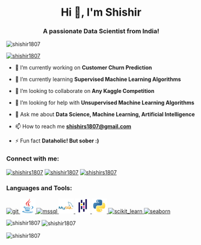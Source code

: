 <h1 align="center">Hi 👋, I'm Shishir</h1>
<h3 align="center">A passionate Data Scientist from India!</h3>

<p align="left"> <img src="https://komarev.com/ghpvc/?username=shishir1807&label=Profile%20views&color=0e75b6&style=flat" alt="shishir1807" /> </p>

<p align="left"> <a href="https://github.com/ryo-ma/github-profile-trophy"><img src="https://github-profile-trophy.vercel.app/?username=shishir1807" alt="shishir1807" /></a> </p>

- 🔭 I’m currently working on **Customer Churn Prediction**

- 🌱 I’m currently learning **Supervised Machine Learning Algorithms**

- 👯 I’m looking to collaborate on **Any Kaggle Competition**

- 🤝 I’m looking for help with **Unsupervised Machine Learning Algorithms**

- 💬 Ask me about **Data Science, Machine Learning, Artificial Intelligence**

- 📫 How to reach me **shishirs1807@gmail.com**

- ⚡ Fun fact **Dataholic! But sober :)**

<h3 align="left">Connect with me:</h3>
<p align="left">
<a href="https://linkedin.com/in/shishirs1807" target="blank"><img align="center" src="https://raw.githubusercontent.com/rahuldkjain/github-profile-readme-generator/master/src/images/icons/Social/linked-in-alt.svg" alt="shishirs1807" height="30" width="40" /></a>
<a href="https://kaggle.com/shishir1807" target="blank"><img align="center" src="https://raw.githubusercontent.com/rahuldkjain/github-profile-readme-generator/master/src/images/icons/Social/kaggle.svg" alt="shishir1807" height="30" width="40" /></a>
<a href="https://www.hackerrank.com/shishirs1807" target="blank"><img align="center" src="https://raw.githubusercontent.com/rahuldkjain/github-profile-readme-generator/master/src/images/icons/Social/hackerrank.svg" alt="shishirs1807" height="30" width="40" /></a>
</p>

<h3 align="left">Languages and Tools:</h3>
<p align="left"> <a href="https://git-scm.com/" target="_blank" rel="noreferrer"> <img src="https://www.vectorlogo.zone/logos/git-scm/git-scm-icon.svg" alt="git" width="40" height="40"/> </a> <a href="https://www.java.com" target="_blank" rel="noreferrer"> <img src="https://raw.githubusercontent.com/devicons/devicon/master/icons/java/java-original.svg" alt="java" width="40" height="40"/> </a> <a href="https://www.microsoft.com/en-us/sql-server" target="_blank" rel="noreferrer"> <img src="https://www.svgrepo.com/show/303229/microsoft-sql-server-logo.svg" alt="mssql" width="40" height="40"/> </a> <a href="https://www.mysql.com/" target="_blank" rel="noreferrer"> <img src="https://raw.githubusercontent.com/devicons/devicon/master/icons/mysql/mysql-original-wordmark.svg" alt="mysql" width="40" height="40"/> </a> <a href="https://pandas.pydata.org/" target="_blank" rel="noreferrer"> <img src="https://raw.githubusercontent.com/devicons/devicon/2ae2a900d2f041da66e950e4d48052658d850630/icons/pandas/pandas-original.svg" alt="pandas" width="40" height="40"/> </a> <a href="https://www.python.org" target="_blank" rel="noreferrer"> <img src="https://raw.githubusercontent.com/devicons/devicon/master/icons/python/python-original.svg" alt="python" width="40" height="40"/> </a> <a href="https://scikit-learn.org/" target="_blank" rel="noreferrer"> <img src="https://upload.wikimedia.org/wikipedia/commons/0/05/Scikit_learn_logo_small.svg" alt="scikit_learn" width="40" height="40"/> </a> <a href="https://seaborn.pydata.org/" target="_blank" rel="noreferrer"> <img src="https://seaborn.pydata.org/_images/logo-mark-lightbg.svg" alt="seaborn" width="40" height="40"/> </a> </p>

<p><img align="left" src="https://github-readme-stats.vercel.app/api/top-langs?username=shishir1807&show_icons=true&locale=en&layout=compact" alt="shishir1807" /></p>

<p>&nbsp;<img align="center" src="https://github-readme-stats.vercel.app/api?username=shishir1807&show_icons=true&locale=en" alt="shishir1807" /></p>

<p><img align="center" src="https://github-readme-streak-stats.herokuapp.com/?user=shishir1807&" alt="shishir1807" /></p>


